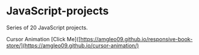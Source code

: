 # JavaScript-projects
Series of 20 JavaScript projects.


Cursor Animation [Click Me]([https://amgleo09.github.io/responsive-book-store/](https://amgleo09.github.io/cursor-animation/)
